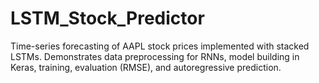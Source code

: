 # LSTM_Stock_Predictor
Time-series forecasting of AAPL stock prices implemented with stacked LSTMs. Demonstrates data preprocessing for RNNs, model building in Keras, training, evaluation (RMSE), and autoregressive prediction.
